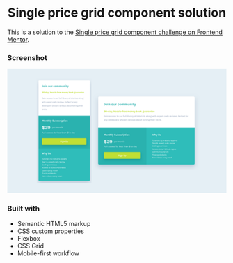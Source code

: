 <h1 align="center">Single price grid component solution</h1>

This is a solution to the [Single price grid component challenge on Frontend Mentor](https://www.frontendmentor.io/challenges/single-price-grid-component-5ce41129d0ff452fec5abbbc).

### Screenshot

![screenshot](images/screenshot.png)

### Built with

- Semantic HTML5 markup
- CSS custom properties
- Flexbox
- CSS Grid
- Mobile-first workflow
